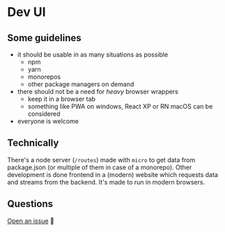 # Dev UI

## Some guidelines

* it should be usable in as many situations as possible
  * npm
  * yarn
  * monorepos
  * other package managers on demand
* there should not be a need for _heavy_ browser wrappers
  * keep it in a browser tab
  * something like PWA on windows, React XP or RN macOS can be considered
* everyone is welcome

## Technically

There's a node server (`/routes`) made with `micro` to get data from package.json (or multiple of them in case of a monorepo).
Other development is done frontend in a (modern) website which requests data and streams from the backend. It's made to run in modern browsers.

## Questions

[Open an issue](https://github.com/Haroenv/dev-ui/issues/new) :raised_hands:
